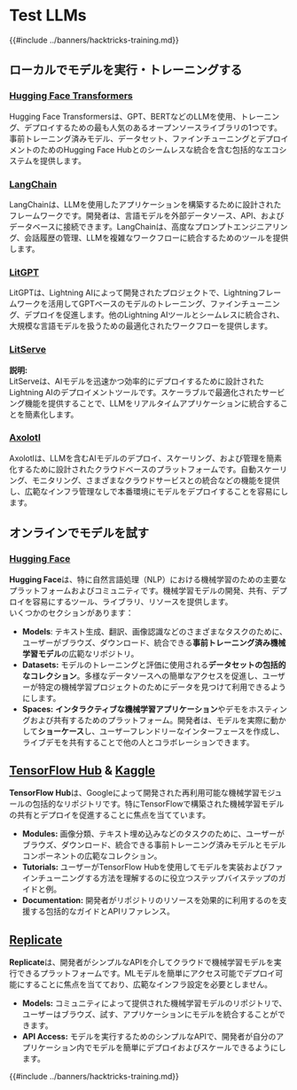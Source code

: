 # Test LLMs

{{#include ../banners/hacktricks-training.md}}

## ローカルでモデルを実行・トレーニングする

### [**Hugging Face Transformers**](https://github.com/huggingface/transformers)

Hugging Face Transformersは、GPT、BERTなどのLLMを使用、トレーニング、デプロイするための最も人気のあるオープンソースライブラリの1つです。事前トレーニング済みモデル、データセット、ファインチューニングとデプロイメントのためのHugging Face Hubとのシームレスな統合を含む包括的なエコシステムを提供します。

### [**LangChain**](https://github.com/langchain-ai/langchain)

LangChainは、LLMを使用したアプリケーションを構築するために設計されたフレームワークです。開発者は、言語モデルを外部データソース、API、およびデータベースに接続できます。LangChainは、高度なプロンプトエンジニアリング、会話履歴の管理、LLMを複雑なワークフローに統合するためのツールを提供します。

### [**LitGPT**](https://github.com/Lightning-AI/litgpt)

LitGPTは、Lightning AIによって開発されたプロジェクトで、Lightningフレームワークを活用してGPTベースのモデルのトレーニング、ファインチューニング、デプロイを促進します。他のLightning AIツールとシームレスに統合され、大規模な言語モデルを扱うための最適化されたワークフローを提供します。

### [**LitServe**](https://github.com/Lightning-AI/LitServe)

**説明:**\
LitServeは、AIモデルを迅速かつ効率的にデプロイするために設計されたLightning AIのデプロイメントツールです。スケーラブルで最適化されたサービング機能を提供することで、LLMをリアルタイムアプリケーションに統合することを簡素化します。

### [**Axolotl**](https://github.com/axolotl-ai-cloud/axolotl)

Axolotlは、LLMを含むAIモデルのデプロイ、スケーリング、および管理を簡素化するために設計されたクラウドベースのプラットフォームです。自動スケーリング、モニタリング、さまざまなクラウドサービスとの統合などの機能を提供し、広範なインフラ管理なしで本番環境にモデルをデプロイすることを容易にします。

## オンラインでモデルを試す

### [**Hugging Face**](https://huggingface.co/)

**Hugging Face**は、特に自然言語処理（NLP）における機械学習のための主要なプラットフォームおよびコミュニティです。機械学習モデルの開発、共有、デプロイを容易にするツール、ライブラリ、リソースを提供します。\
いくつかのセクションがあります：

* **Models**: テキスト生成、翻訳、画像認識などのさまざまなタスクのために、ユーザーがブラウズ、ダウンロード、統合できる**事前トレーニング済み機械学習モデル**の広範なリポジトリ。
* **Datasets:** モデルのトレーニングと評価に使用される**データセットの包括的なコレクション**。多様なデータソースへの簡単なアクセスを促進し、ユーザーが特定の機械学習プロジェクトのためにデータを見つけて利用できるようにします。
* **Spaces:** **インタラクティブな機械学習アプリケーション**やデモをホスティングおよび共有するためのプラットフォーム。開発者は、モデルを実際に動かして**ショーケース**し、ユーザーフレンドリーなインターフェースを作成し、ライブデモを共有することで他の人とコラボレーションできます。

## [**TensorFlow Hub**](https://www.tensorflow.org/hub) **&** [**Kaggle**](https://www.kaggle.com/)

**TensorFlow Hub**は、Googleによって開発された再利用可能な機械学習モジュールの包括的なリポジトリです。特にTensorFlowで構築された機械学習モデルの共有とデプロイを促進することに焦点を当てています。

* **Modules:** 画像分類、テキスト埋め込みなどのタスクのために、ユーザーがブラウズ、ダウンロード、統合できる事前トレーニング済みモデルとモデルコンポーネントの広範なコレクション。
* **Tutorials:** ユーザーがTensorFlow Hubを使用してモデルを実装およびファインチューニングする方法を理解するのに役立つステップバイステップのガイドと例。
* **Documentation:** 開発者がリポジトリのリソースを効果的に利用するのを支援する包括的なガイドとAPIリファレンス。

## [**Replicate**](https://replicate.com/home)

**Replicate**は、開発者がシンプルなAPIを介してクラウドで機械学習モデルを実行できるプラットフォームです。MLモデルを簡単にアクセス可能でデプロイ可能にすることに焦点を当てており、広範なインフラ設定を必要としません。

* **Models:** コミュニティによって提供された機械学習モデルのリポジトリで、ユーザーはブラウズ、試す、アプリケーションにモデルを統合することができます。
* **API Access:** モデルを実行するためのシンプルなAPIで、開発者が自分のアプリケーション内でモデルを簡単にデプロイおよびスケールできるようにします。

{{#include ../banners/hacktricks-training.md}}
